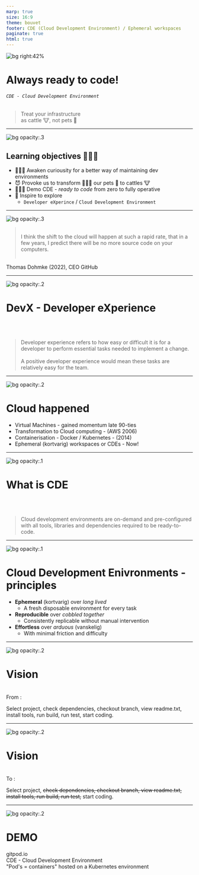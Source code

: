 ```yaml
---
marp: true
size: 16:9
theme: bouvet
footer: CDE (Cloud Development Environment) / Ephemeral workspaces
paginate: true  
html: true
---
```

<!-- _class: lead -->
![bg right:42%](./resources/zabou-2290189_1280.jpg)

# Always ready to code!
###### `CDE - Cloud Development Environment`
>Treat your infrastructure<br>as cattle 🐮, not pets 🦮

---
![bg opacity:.3](./resources/peace-g3bf9dbf34_1280.jpg)
## Learning objectives 👩🏽‍🏫

* 👨🏼‍💻 Awaken curiousity for a better way of maintaining dev environments
* 😈 Provoke us to transform 🧙🏼‍♂️ our pets 🦮 to cattles 🐮
* 👩🏽‍💻 Demo CDE - _ready to code_ from zero to fully operative
* 🤩 Inspire to explore
  - `Developer eXperince` / `Cloud Development Environment`


---
<style scoped>
section blockquote {
  font-size: 1.5rem;
  text-align: center;
  vertical-align: center;
  margin-top: 1rem;
}
</style>
![bg opacity:.3](./resources/street-art-1183812_1280.jpg)
><br>I think the shift to the cloud will happen at such a rapid rate, that in a few years, I predict there will be no more source code on your computers.<br><br>

Thomas Dohmke (2022), CEO GitHub

---
![bg opacity:.2](./resources/graffiti-508272_1920.jpg)
# DevX - Developer eXperience
<br><br>

>Developer experience refers to how easy or difficult it is for a developer to perform essential tasks needed to implement a change. <br><br>A positive developer experience would mean these tasks are relatively easy for the team.

---
![bg opacity:.2](./resources/mural-4121994_1280.jpg)
# Cloud happened

* Virtual Machines - gained momentum late 90-ties
* Transformation to Cloud computing - (AWS 2006)
* Containerisation - Docker / Kubernetes - (2014)
* Ephemeral (kortvarig) workspaces or CDEs - Now!

---
![bg opacity:.1](./resources/street-art-2044085_1280.jpg)
# What is CDE
<br><br>

>Cloud development environments are on-demand and pre-configured with all tools, libraries and dependencies required to be ready-to-code.

---
![bg opacity:.1](./resources/street-art-465304_1280.jpg)
# Cloud Development Enivronments - principles

* **Ephemeral** (kortvarig) over _long lived_
  - A fresh disposable environment for every task
* **Reproducible** over _cobbled together_
  - Consistently replicable without manual intervention
* **Effortless** over _arduous_ (vanskelig)
  - With minimal friction and difficulty

---
![bg opacity:.2](./resources/face-2089059_1280.jpg)
# Vision
<br>
From :

Select project, check dependencies, checkout branch, view readme.txt, install tools, run build, run test, start coding.

---
![bg opacity:.2](./resources/face-2089059_1280.jpg)
# Vision
<br>
To :

Select project,
~~check dependencies, checkout branch, view readme.txt, install tools, run build, run test,~~
start coding.

---
<style scoped>
section h1 {
  font-size: 5.5rem;
}
</style>
![bg opacity:.2](./resources/graffiti-g33e6f651e_1280.jpg)
<!-- _class: lead -->
# DEMO

gitpod.io<br>CDE - Cloud Development Environment
<br>
"Pod's = containers" hosted on a Kubernetes environment